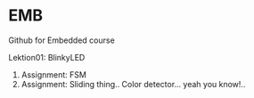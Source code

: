 # EMB
Github for Embedded course


Lektion01: BlinkyLED

1. Assignment: FSM 
2. Assignment: Sliding thing.. Color detector... yeah you know!..
